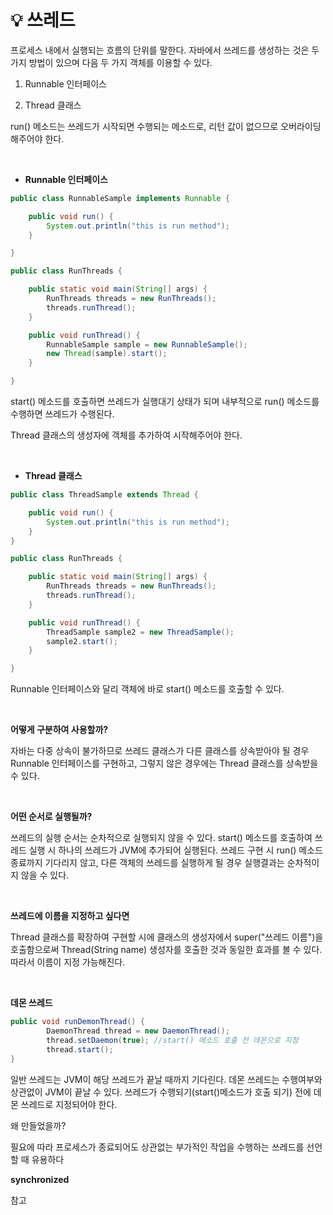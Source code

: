 # 💡 **쓰레드**

프로세스 내에서 실행되는 흐름의 단위를 말한다.
자바에서 쓰레드를 생성하는 것은 두 가지 방법이 있으며 다음 두 가지 객체를 이용할 수 있다.

1. Runnable 인터페이스 

2. Thread 클래스

run() 메소드는 쓰레드가 시작되면 수행되는 메소드로, 리턴 값이 없으므로 오버라이딩 해주어야 한다.

<br>

- **Runnable 인터페이스** 

```java
public class RunnableSample implements Runnable {

    public void run() {
        System.out.println("this is run method");
    }

}

public class RunThreads {

    public static void main(String[] args) {
        RunThreads threads = new RunThreads();
        threads.runThread();
    }

    public void runThread() {
        RunnableSample sample = new RunnableSample();
        new Thread(sample).start();
    }

}
```
start() 메소드를 호출하면 쓰레드가 실행대기 상태가 되며 내부적으로 run() 메소드를 수행하면 쓰레드가 수행된다.

Thread 클래스의 생성자에 객체를 추가하여 시작해주어야 한다.

<br>

- **Thread 클래스**

```java
public class ThreadSample extends Thread {

    public void run() {
        System.out.println("this is run method");
    }
}

public class RunThreads {

    public static void main(String[] args) {
        RunThreads threads = new RunThreads();
        threads.runThread();
    }

    public void runThread() {
        ThreadSample sample2 = new ThreadSample();
        sample2.start();
    }

}
```
Runnable 인터페이스와 달리 객체에 바로 start() 메소드를 호출할 수 있다.

<br>

**어떻게 구분하여 사용할까?**

자바는 다중 상속이 불가하므로 쓰레드 클래스가 다른 클래스를 상속받아야 될 경우 Runnable 인터페이스를 구현하고, 그렇지 않은 경우에는 Thread 클래스를 상속받을 수 있다.

<br>

**어떤 순서로 실행될까?**

쓰레드의 실행 순서는 순차적으로 실행되지 않을 수 있다. start() 메소드를 호출하여 쓰레드 실행 시 하나의 쓰레드가 JVM에 추가되어 실행된다. 쓰레드 구현 시 run() 메소드 종료까지 기다리지 않고, 다른 객체의 쓰레드를 실행하게 될 경우 실행결과는 순차적이지 않을 수 있다.

<br>

**쓰레드에 이름을 지정하고 싶다면**

Thread 클래스를 확장하여 구현할 시에 클래스의 생성자에서 super("쓰레드 이름")을 호출함으로써 Thread(String name) 생성자를 호출한 것과 동일한 효과를 볼 수 있다. 따라서 이름이 지정 가능해진다.

<br>

**데몬 쓰레드**

```java
public void runDemonThread() {
        DaemonThread thread = new DaemonThread();
        thread.setDaemon(true); //start() 메소드 호출 전 데몬으로 지정
        thread.start();
}
```
일반 쓰레드는 JVM이 해당 쓰레드가 끝날 때까지 기다린다.
데몬 쓰레드는 수행여부와 상관없이 JVM이 끝날 수 있다.
쓰레드가 수행되기(start()메소드가 호출 되기) 전에 데몬 쓰레드로 지정되어야 한다.

왜 만들었을까?

필요에 따라 프로세스가 종료되어도 상관없는 부가적인 작업을 수행하는 쓰레드를 선언할 때 유용하다

**synchronized**




참고

